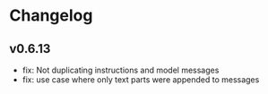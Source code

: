 # Changelog

## v0.6.13

- fix: Not duplicating instructions and model messages
- fix: use case where only text parts were appended to messages
